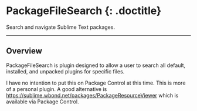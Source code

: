 # PackageFileSearch {: .doctitle}
Search and navigate Sublime Text packages.

---

## Overview
PackageFileSearch is plugin designed to allow a user to search all default, installed, and unpacked plugins for specific files.

I have no intention to put this on Package Control at this time.  This is more of a personal plugin.  A good alternative is https://sublime.wbond.net/packages/PackageResourceViewer which is available via Package Control.
